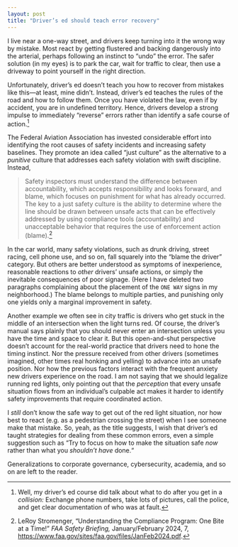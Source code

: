 ```yaml
---
layout: post
title: "Driver’s ed should teach error recovery"
---
```


I live near a one-way street, and drivers keep turning into it the wrong way by
mistake. Most react by getting flustered and backing dangerously into the
arterial, perhaps following an instinct to “undo” the error. The safer solution
(in my eyes) is to park the car, wait for traffic to clear, then use a driveway
to point yourself in the right direction.

Unfortunately, driver’s ed doesn’t teach you how to recover from mistakes like
this&mdash;at least, mine didn’t. Instead, driver’s ed teaches the rules of the
road and how to follow them. Once you have violated the law, even if by
accident, you are in undefined territory. Hence, drivers develop a strong
impulse to immediately “reverse” errors rather than identify a safe course of
action.<!--more-->[^errors]

[^errors]: Well, my driver’s ed course did talk about what to do after you get
    in a *collision:* Exchange phone numbers, take lots of pictures, call the
    police, and get clear documentation of who was at fault.

The Federal Aviation Association has invested considerable effort into
identifying the root causes of safety incidents and increasing safety baselines.
They promote an idea called “just culture” as the alternative to a *punitive*
culture that addresses each safety violation with swift discipline. Instead,

> Safety inspectors must understand the difference between accountability, which
> accepts responsibility and looks forward, and blame, which focuses on
> punishment for what has already occurred. The key to a just safety culture is
> the ability to determine where the line should be drawn between unsafe acts
> that can be effectively addressed by using compliance tools (accountability)
> and unacceptable behavior that requires the use of enforcement action
> (blame).[^faa]

[^faa]: LeRoy Stromenger, “Understanding the Compliance Program: One Bite at a
    Time!” *FAA Safety Briefing,* January/February 2024, 7,
    <https://www.faa.gov/sites/faa.gov/files/JanFeb2024.pdf>.

In the car world, many safety violations, such as drunk driving, street racing,
cell phone use, and so on, fall squarely into the “blame the driver” category.
But others are better understood as symptoms of inexperience, reasonable
reactions to *other* drivers’ unsafe actions, or simply the inevitable
consequences of poor signage. (Here I have deleted two paragraphs complaining
about the placement of the `ONE WAY` signs in my neighborhood.) The blame
belongs to multiple parties, and punishing only one yields only a marginal
improvement in safety.

Another example we often see in city traffic is drivers who get stuck in the
middle of an intersection when the light turns red. Of course, the driver’s
manual says plainly that you should never enter an intersection unless you have
the time and space to clear it. But this open-and-shut perspective doesn’t
account for the real-world practice that drivers need to hone the timing
instinct. Nor the pressure received from other drivers (sometimes imagined,
other times real honking and yelling) to advance into an unsafe position. Nor
how the previous factors interact with the frequent anxiety new drivers
experience on the road. I am not saying that we should legalize running red
lights, only pointing out that the *perception* that every unsafe situation
flows from an individual’s culpable act makes it harder to identify safety
improvements that require coordinated action.

I *still* don’t know the safe way to get out of the red light situation, nor how
best to react (e.g. as a pedestrian crossing the street) when I see someone make
that mistake. So, yeah, as the title suggests, I wish that driver’s ed taught
strategies for dealing from these common errors, even a simple suggestion such
as “Try to focus on how to make the situation safe *now* rather than what you
*shouldn’t have* done.“

Generalizations to corporate governance, cybersecurity, academia, and so on are
left to the reader.
